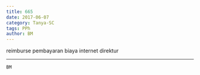 ```yaml
---
title: 665
date: 2017-06-07
category: Tanya-SC
tags: PPh
author: BM
---
```


reimburse pembayaran biaya internet direktur

---



`BM`
